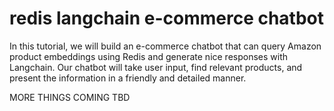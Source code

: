 # redis langchain e-commerce chatbot
In this tutorial, we will build an e-commerce chatbot that can query Amazon product embeddings using Redis and generate nice responses with Langchain. Our chatbot will take user input, find relevant products, and present the information in a friendly and detailed manner.


MORE THINGS COMING TBD